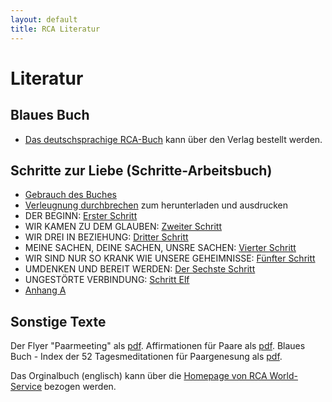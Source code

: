 ```yaml
---
layout: default
title: RCA Literatur
---
```

# Literatur

## Blaues Buch

* [Das deutschsprachige RCA-Buch](
https://tredition.de/autoren/recovering-couples-anonymous-rca-25560/anonyme-paare-in-genesung-paperback-109018/) kann über den Verlag bestellt werden.

## Schritte zur Liebe (Schritte-Arbeitsbuch)

* [Gebrauch des Buches](/files/GebrauchDesBuches.pdf)
* [Verleugnung durchbrechen](/files/RCA-GreenBookDENIAL.pdf) zum herunterladen und ausdrucken
* DER BEGINN: [Erster Schritt](/files/1.Schritt.pdf)
* WIR KAMEN ZU DEM GLAUBEN: [Zweiter Schritt](/files/2.Schritt.pdf)
* WIR DREI IN BEZIEHUNG: [Dritter Schritt](/files/3.Schritt.pdf)
* MEINE SACHEN, DEINE SACHEN, UNSRE SACHEN: [Vierter Schritt](/files/4.Schritt.pdf)
* WIR SIND NUR SO KRANK WIE UNSERE GEHEIMNISSE: [Fünfter Schritt](/files/5.Schritt.pdf)
* UMDENKEN UND BEREIT WERDEN: [Der Sechste Schritt](/files/6.Schritt.pdf)
* UNGESTÖRTE VERBINDUNG: [Schritt Elf](/files/11.Schritt.pdf)
* [Anhang A](/files/Anhang-A.pdf)


## Sonstige Texte

Der Flyer "Paarmeeting" als [pdf](/files/rca_flyer_2010.pdf).
Affirmationen für Paare als [pdf](/files/AffirmationenFuerPaareRCA.pdf).
Blaues Buch - Index der 52 Tagesmeditationen für Paargenesung als [pdf](/files/IndexTagesmeditationen.pdf).

Das Orginalbuch (englisch) kann über die [Homepage von RCA World-Service](http://www.recovering-couples.org) bezogen werden. 
